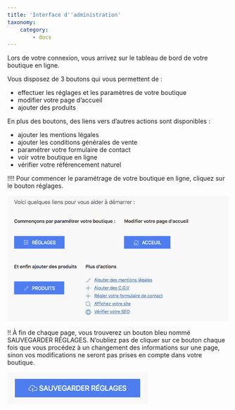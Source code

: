 ```yaml
---
title: 'Interface d''administration'
taxonomy:
    category:
        - docs
---
```


Lors de votre connexion, vous arrivez sur le tableau de bord de votre boutique en ligne. 

Vous disposez de 3 boutons qui vous permettent de : 
- effectuer les réglages et les paramètres de votre boutique
- modifier votre page d’accueil
- ajouter des produits

En plus des boutons, des liens vers d’autres actions sont disponibles : 
- ajouter les mentions légales
- ajouter les conditions générales de vente
- paramétrer votre formulaire de contact
- voir votre boutique en ligne
- vérifier votre référencement naturel

!!!! Pour commencer le paramétrage de votre boutique en ligne, cliquez sur le bouton réglages. 

![interface-guide-123venteflash](interface-guide-123venteflash.png)

!! À fin de chaque page, vous trouverez un bouton bleu nommé SAUVEGARDER RÉGLAGES. N’oubliez pas de cliquer sur ce bouton chaque fois que vous procédez à un changement des informations sur une page, sinon vos modifications ne seront pas prises en compte dans votre boutique. 

![bouton-sauvegarde-guide-123venteflash](bouton-sauvegarde-guide-123venteflash.png)
